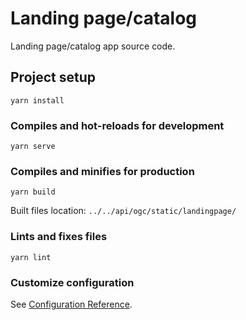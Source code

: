 # Landing page/catalog

Landing page/catalog app source code.

## Project setup
```
yarn install
```

### Compiles and hot-reloads for development
```
yarn serve
```

### Compiles and minifies for production
```
yarn build
```

Built files location: `../../api/ogc/static/landingpage/`

### Lints and fixes files
```
yarn lint
```

### Customize configuration
See [Configuration Reference](https://cli.vuejs.org/config/).
